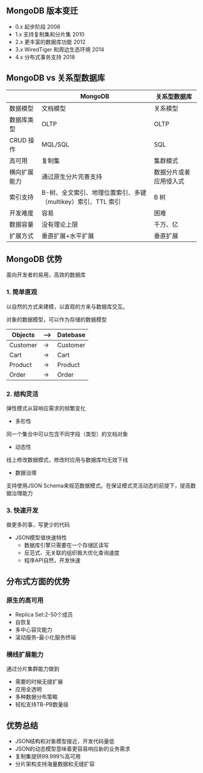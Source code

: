 ## MongoDB 版本变迁

- 0.x 起步阶段 2008
- 1.x 支持复制集和分片集 2010
- 2.x 更丰富的数据库功能 2012
- 3.x WiredTiger 和周边生态环境 2014
- 4.x 分布式事务支持 2018

## MongoDB vs 关系型数据库

|              | MongoDB                                                      | 关系型数据库           |
| ------------ | ------------------------------------------------------------ | ---------------------- |
| 数据模型     | 文档模型                                                     | 关系模型               |
| 数据库类型   | OLTP                                                         | OLTP                   |
| CRUD 操作    | MQL/SQL                                                      | SQL                    |
| 高可用       | 复制集                                                       | 集群模式               |
| 横向扩展能力 | 通过原生分片完善支持                                         | 数据分片或者应用侵入式 |
| 索引支持     | B-树、全文索引、地理位置索引、多键（multikey）索引、TTL 索引 | B 树                   |
| 开发难度     | 容易                                                         | 困难                   |
| 数据容量     | 没有理论上限                                                 | 千万、亿               |
| 扩展方式     | 垂直扩展+水平扩展                                            | 垂直扩展               |

## MongoDB 优势

面向开发者的易用，高效的数据库

### 1. 简单直观

以自然的方式来建模，以直观的方来与数据库交互。

对象的数据模型，可以作为存储的数据模型

Objects|—>|Datebase
---|---|--
Customer|->|Customer
Cart|->|Cart
Product|->|Product
Order|->|Order

### 2. 结构灵活

弹性模式从容响应需求的频繁变化

- 多形性

同一个集合中可以包含不同字段（类型）的文档对象

- 动态性

线上修改数据模式，修改时应用与数据库均无效下线

- 数据治理

支持使用JSON Schema来规范数据模式。在保证模式灵活动态的前提下，提高数据治理能力

### 3. 快速开发

做更多的事，写更少的代码

- JSON模型值快速特性
  - 数据库引擎只需要在一个存储区读写
  - 反范式、无关联的组织极大优化查询速度
  - 程序API自然，开发快速

## 分布式方面的优势

### 原生的高可用

- Replica Set:2-50个成员
- 自恢复
- 多中心容灾能力
- 滚动服务-最小化服务终端

### 横线扩展能力

通过分片集群能力做到

- 需要的时候无缝扩展
- 应用全透明
- 多种数据分布策略
- 轻松支持TB-PB数量级

## 优势总结

- JSON结构和对象模型接近，开发代码量低
- JSON的动态模型意味着更容易响应新的业务需求
- 复制集提供99.999%高可用
- 分片架构支持海量数据和无缝扩容
